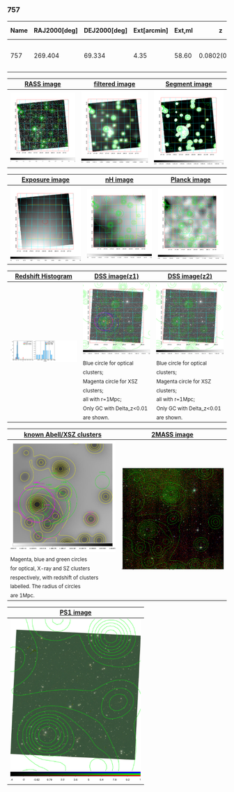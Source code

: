 <div STYLE="page-break-after: always;"></div>

### 757

|Name|RAJ2000[deg]|DEJ2000[deg] |Ext[arcmin]| Ext,ml | z | z_src| C|GC(XSZ,Delta_z<0.01)| GC(OPT,Delta_z<0.01)|GC| R_sig[arcmin] | R500[arcmin] | R500[Mpc]| CRsig[c/s] | CR500[c/s] |L500[1E44 erg/s]|F500[1E-12 erg/s/cm^2]| M500[1E14 Msun]|Tx[keV]|Cnt_sig|Beta|Rc[arcmin]|Comment|Alias|
|---|---|---|---|---|---|------|---|--------|---------|----------|---|---|---|---|---|---|---|---|---|---|---|---|---|---|
|757| 269.404| 69.334| 4.35| 58.60| 0.0802(0.007)| z1,| G| -| -| A, L03, N, W| 14.162| 6.802| 0.618| 0.054(0.008)| 0.050(0.007)| 0.131(0.041)| 0.826(0.258)| 0.72(0.12)| 1.80(0.18)| 615.3| 0.501(-0.002+0.004)| 2.568(-0.072+0.343)| -| t221|

|[RASS image](../image/757/757_img.pdf)|[filtered image](../image/757/757_fil.pdf)|[Segment image](../image/757/757_seg.pdf)|
|-------------------|--------------------|-------------------|
| <img src="../image/757/757_img.png" width="300">  | <img src="../image/757/757_fil.png" width="300">   | <img src="../image/757/757_seg.png" width="300">  |

|[Exposure image](../image/757/757_mex.pdf)| [nH image](../image/757/757_nh.pdf)| [Planck image](../image/757/757_p.pdf)|
|-------------------|--------------------|-------------------|
|<img src="../image/757/757_mex.png" width="300">   | <img src="../image/757/757_nh.png" width="300">    | <img src="../image/757/757_p.png" width="300"> |

|[Redshift Histogram](../image/757/757_zg.pdf) | [DSS image(z1)](../image/757/757_dss_z1.pdf)      |  [DSS image(z2)](../image/757/757_dss_z2.pdf)    |
|-------------------|--------------------|-------------------|
|<img src="../image/757/757_zg.png" width="300"> |<img src="../image/757/757_dss_z1.png" width="300"> <sub><br>Blue circle for optical clusters; <br>Magenta circle for XSZ clusters; <br>all with r=1Mpc; <br>Only GC with Delta_z<0.01 are shown. </sub>| <img src="../image/757/757_dss_z2.png" width="300"><sub><br>Blue circle for optical clusters; <br>Magenta circle for XSZ clusters; <br>all with r=1Mpc; <br>Only GC with Delta_z<0.01 are shown. </sub> |

|[known Abell/XSZ clusters](../image/757/757_gc.pdf) | [2MASS image](../image/757/757_2mass.pdf)      |
|-------------------|-------------------|
|<img src=../image/757/757_gc.png width="300"> <br><sub>Magenta, blue and green circles <br>for optical, X-ray and SZ clusters <br>respectively, with redshift of clusters <br>labelled. The radius of circles <br>are 1Mpc.</sub>|<img src="../image/757/757_2mass.png" width="300">  |

|[PS1 image](../image/757/757_ps1.pdf)            |
|-------------------|
| <img src="../image/757/757_ps1.pdf" width="300">  |

